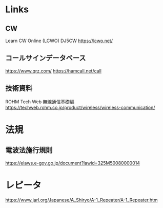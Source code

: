 # Links
## CW
Learn CW Online (LCWO) DJ5CW
https://lcwo.net/

## コールサインデータベース
https://www.qrz.com/
https://hamcall.net/call

## 技術資料
ROHM Tech Web 無線通信基礎編
https://techweb.rohm.co.jp/product/wireless/wireless-communication/

# 法規
## 電波法施行規則
https://elaws.e-gov.go.jp/document?lawid=325M50080000014

# レピータ
https://www.jarl.org/Japanese/A_Shiryo/A-1_Repeater/A-1_Repeater.htm

